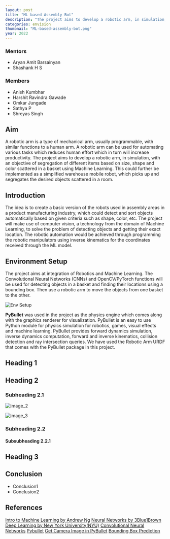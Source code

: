 ```yaml
---
layout: post
title: "ML based Assembly Bot"
description: "The project aims to develop a robotic arm, in simulation, with an objective of segregation of different items based on size, shape and color scattered in a basket."
categories: envision
thumbnail: "ML-based-assembly-bot.png"
year: 2022
---
```


### Mentors

- Aryan Amit Barsainyan
- Shashank H S

### Members

- Anish Kumbhar
- Harshit Ravindra Gawade
- Omkar Jungade
- Sathya P
- Shreyas Singh

## Aim

A robotic arm is a type of mechanical arm, usually programmable, with similar functions to a human arm. A robotic arm can be used for automating various tasks which reduces human effort which in turn will increase productivity. The project aims to develop a robotic arm, in simulation, with an objective of segregation of different items based on size, shape and color scattered in a basket using Machine Learning. This could further be implemented as a simplified warehouse mobile robot, which picks up and segregates the desired objects scattered in a room.

## Introduction

The idea is to create a basic version of the robots used in assembly areas in a product manufacturing industry, which could detect and sort objects automatically based on given criteria such as shape, color, etc. The project will make use of computer vision, a technology from the domain of Machine Learning, to solve the problem of detecting objects and getting their exact location. The robotic automation would be achieved through programming the robotic manipulators using inverse kinematics for the coordinates received through the ML model.

## Environment Setup

The project aims at integration of Robotics and Machine Learning. The Convolutional Neural Networks (CNNs) and OpenCV/PyTorch functions will be used for detecting objects in a basket and finding their locations using a bounding box. Then use a robotic arm to move the objects from one basket to the other.

![Env Setup](/virtual-expo/assets/img/envision/compsoc/environment_setup.png)

**PyBullet** was used in the project as the physics engine which comes along with the graphics renderer for visualization. PyBullet is an easy to use Python module for physics simulation for robotics, games, visual effects and machine learning. PyBullet provides forward dynamics simulation, inverse dynamics computation, forward and inverse kinematics, collision detection and ray intersection queries. We have used the Robotic Arm URDF that comes with the PyBullet package in this project.

## Heading 1

## Heading 2

### Subheading 2.1

![image_2](/virtual-expo/assets/img/SIG/img2.jpg)

![image_3](/virtual-expo/assets/img/SIG/img3.jpg)

### Subheading 2.2

#### Subsubheading 2.2.1

## Heading 3

## Conclusion

- Conclusion1
- Conclusion2

## References

[Intro to Machine Learning by Andrew Ng](https://shorturl.at/nLT56)
[Neural Networks by 3Blue1Brown](https://shorturl.at/ovzBG)
[Deep Learning by New York University(NYU)](https://lnkd.in/eZFGQuGZ)
[Convolutional Neural Networks](https://shorturl.at/deqwP)
[Pybullet](https://www.youtube.com/watch?v=KaiznOkKkdA)
[Get Camera Image in PyBullet](https://towardsdatascience.com/simulate-images-for-ml-in-pybullet-the-quick-easy-way-859035b2c9dd)
[Bounding Box Prediction](https://towardsdatascience.com/bounding-box-prediction-from-scratch-using-pytorch-a8525da51ddc)
